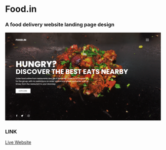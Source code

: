 # Food.in
### A food delivery website landing page design

<p align="center">
  <img src="screenshots/mainPage.png" width="1080" title="Landing Page">
</p>

### LINK
<a href="https://rohan-rajput.github.io/foodin.github.io/">Live Website</a>
